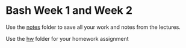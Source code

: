 # Bash Week 1 and Week 2

Use the [notes](notes/README.md) folder to save all your work and notes from the lectures. 

Use the [hw](hw/README.md) folder for your homework assignment